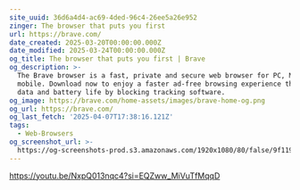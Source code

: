 ```yaml
---
site_uuid: 36d6a4d4-ac69-4ded-96c4-26ee5a26e952
zinger: The browser that puts you first
url: https://brave.com/
date_created: 2025-03-20T00:00:00.000Z
date_modified: 2025-03-24T00:00:00.000Z
og_title: The browser that puts you first | Brave
og_description: >-
  The Brave browser is a fast, private and secure web browser for PC, Mac and
  mobile. Download now to enjoy a faster ad-free browsing experience that saves
  data and battery life by blocking tracking software.
og_image: https://brave.com/home-assets/images/brave-home-og.png
og_url: https://brave.com/
og_last_fetch: '2025-04-07T17:38:16.121Z'
tags:
  - Web-Browsers
og_screenshot_url: >-
  https://og-screenshots-prod.s3.amazonaws.com/1920x1080/80/false/9f119e082bdda57b4d98204db217fe50f001a5ee7e588a0f8cdd776d698865f5.jpeg
---
```


https://youtu.be/NxpQ013nqc4?si=EQZww_MiVuTfMqqD